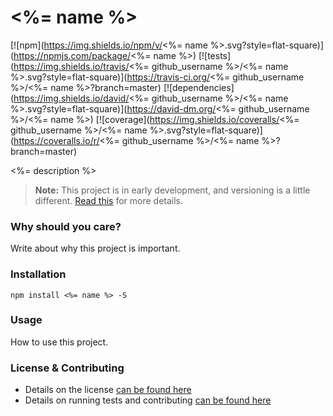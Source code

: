 # <%= name %>

[![npm](https://img.shields.io/npm/v/<%= name %>.svg?style=flat-square)](https://npmjs.com/package/<%= name %>)
[![tests](https://img.shields.io/travis/<%= github_username %>/<%= name %>.svg?style=flat-square)](https://travis-ci.org/<%= github_username %>/<%= name %>?branch=master)
[![dependencies](https://img.shields.io/david/<%= github_username %>/<%= name %>.svg?style=flat-square)](https://david-dm.org/<%= github_username %>/<%= name %>)
[![coverage](https://img.shields.io/coveralls/<%= github_username %>/<%= name %>.svg?style=flat-square)](https://coveralls.io/r/<%= github_username %>/<%= name %>?branch=master)

<%= description %>

> **Note:** This project is in early development, and versioning is a little different. [Read this](http://markup.im/#q4_cRZ1Q) for more details.

### Why should you care?

Write about why this project is important.

### Installation

`npm install <%= name %> -S`

### Usage

How to use this project.

### License & Contributing

- Details on the license [can be found here](LICENSE.md)
- Details on running tests and contributing [can be found here](contributing.md)
